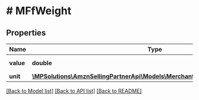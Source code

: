 # # MFfWeight

## Properties

Name | Type | Description | Notes
------------ | ------------- | ------------- | -------------
**value** | **double** | The weight value. |
**unit** | [**\MPSolutions\AmznSellingPartnerApi\Models\MerchantFulfillment\MFfUnitOfWeight**](MFfUnitOfWeight.md) |  |

[[Back to Model list]](../../README.md#models) [[Back to API list]](../../README.md#endpoints) [[Back to README]](../../README.md)
